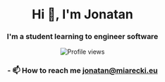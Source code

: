 <div align="center">
<h1>Hi 👋, I'm Jonatan</h1>
<h3>I'm a student learning to engineer software</h3>

<img
	src="https://komarev.com/ghpvc/?username=jonatanmgit&label=Profile%20views&color=0e75b6&style=flat-square"
	alt="Profile views"/>
	
### - 📫 How to reach me **jonatan@miarecki.eu**
<!--
## My statistics
<br>

<span><img
		src="https://github-readme-stats.vercel.app/api?username=jonatanmgit&show_icons=true&locale=en"
		alt="jonatanmgit" /></span>
<span><img
		src="https://github-readme-stats.vercel.app/api/top-langs?username=jonatanmgit&show_icons=true&locale=en&layout=compact"
		alt="jonatanmgit" /></span>
</div>
-->
